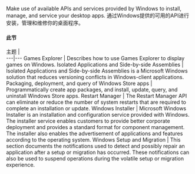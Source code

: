 Make use of available APIs and services provided by Windows to install, manage, and service your desktop apps.
通过Windows提供的可用的API进行安装，管理和维修你的桌面程序。
#### 此节

主题 |	
---|---
Games Explorer | Describes how to use Games Explorer to display games on Windows.
Isolated Applications and Side-by-side Assemblies | Isolated Applications and Side-by-side Assemblies is a Microsoft Windows solution that reduces versioning conflicts in Windows-client applications.
Packaging, deployment, and query of Windows Store apps | Programmatically create app packages, and install, update, query, and uninstall Windows Store apps.
Restart Manager | The Restart Manager API can eliminate or reduce the number of system restarts that are required to complete an installation or update.
Windows Installer | Microsoft Windows Installer is an installation and configuration service provided with Windows. The installer service enables customers to provide better corporate deployment and provides a standard format for component management. The installer also enables the advertisement of applications and features according to the operating system.
Windows Setup and Migration | This section documents the notifications used to detect and possibly repair an application after a setup or migration has occurred. These notifications can also be used to suspend operations during the volatile setup or migration experience.
